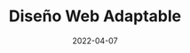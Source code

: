 ---
title: Diseño Web Adaptable
subTitle: freeCodeCamp
date: 2022-04-07
link: https://www.freecodecamp.org/certification/Nelson_Rojas_Dev/responsive-web-design
---